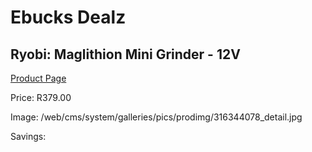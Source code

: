
# Ebucks Dealz
## Ryobi: Maglithion Mini Grinder - 12V
[Product Page](https://www.ebucks.com/web/shop/productSelected.do?prodId=316344078&catId=336131693)

Price: R379.00

Image: /web/cms/system/galleries/pics/prodimg/316344078_detail.jpg

Savings: 


	
